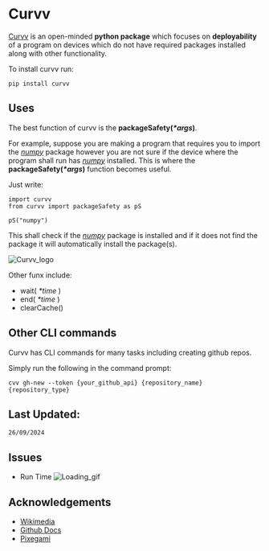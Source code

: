 # Curvv

[Curvv](https://pypi.org/project/curvv/) is an open-minded **python package** which focuses on **deployability** of a program on devices which do not have required packages installed along with other functionality.

To install curvv run:
```
pip install curvv
```

## Uses

The best function of curvv is the **packageSafety(_\*args_)**.

For example, suppose you are making a program that requires you to import the [*numpy*](https://pypi.org/project/numpy/) package however you are not sure if the device where the program shall run has [*numpy*](https://pypi.org/project/numpy/)
installed. This is where the **packageSafety(_\*args_)** function becomes useful. 

Just write:
```
import curvv
from curvv import packageSafety as pS

pS("numpy")
```
This shall check if the [*numpy*](https://pypi.org/project/numpy/) package is installed and if it does not find the package it will automatically install the package(s).

![Curvv_logo](https://upload.wikimedia.org/wikipedia/commons/7/70/Docker_logo.png)


Other funx include:
- wait( *\*time* )
- end( *\*time* )
- clearCache()

## Other CLI commands

Curvv has CLI commands for many tasks including creating github repos. 

Simply run the following in the command prompt:
```
cvv gh-new --token {your_github_api} {repository_name} {repository_type}
```

## Last Updated:
```
26/09/2024
```

## Issues
- Run Time
  ![Loading_gif](https://upload.wikimedia.org/wikipedia/commons/a/a5/Barralgoogog.gif)

## Acknowledgements
- [Wikimedia](https://commons.wikimedia.org/wiki/Main_Page)
- [Github Docs](https://docs.github.com/en/get-started/writing-on-github/getting-started-with-writing-and-formatting-on-github/basic-writing-and-formatting-syntax)
- [Pixegami](https://www.youtube.com/watch?v=Kz6IlDCyOUY)